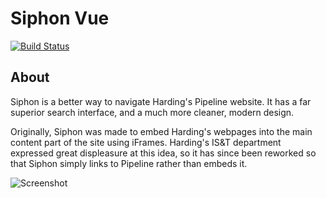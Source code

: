 # Siphon Vue
[![Build Status](https://travis-ci.org/ShepherdJerred/siphon-vue.svg?branch=master)](https://travis-ci.org/ShepherdJerred/siphon-vue)

## About

Siphon is a better way to navigate Harding's Pipeline website. It has a far superior search interface, and a much more cleaner, modern design.

Originally, Siphon was made to embed Harding's webpages into the main content part of the site using iFrames. Harding's IS&T department expressed great displeasure at this idea, so it has since been reworked so that Siphon simply links to Pipeline rather than embeds it.

![Screenshot](https://i.imgur.com/wHsa5gy.png)

